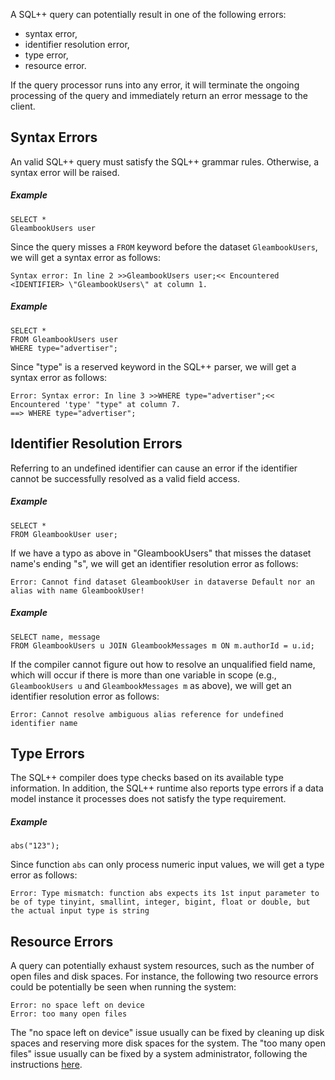 <!--
 ! Licensed to the Apache Software Foundation (ASF) under one
 ! or more contributor license agreements.  See the NOTICE file
 ! distributed with this work for additional information
 ! regarding copyright ownership.  The ASF licenses this file
 ! to you under the Apache License, Version 2.0 (the
 ! "License"); you may not use this file except in compliance
 ! with the License.  You may obtain a copy of the License at
 !
 !   http://www.apache.org/licenses/LICENSE-2.0
 !
 ! Unless required by applicable law or agreed to in writing,
 ! software distributed under the License is distributed on an
 ! "AS IS" BASIS, WITHOUT WARRANTIES OR CONDITIONS OF ANY
 ! KIND, either express or implied.  See the License for the
 ! specific language governing permissions and limitations
 ! under the License.
 !-->

A SQL++ query can potentially result in one of the following errors:

 * syntax error,
 * identifier resolution error,
 * type error,
 * resource error.

If the query processor runs into any error, it will
terminate the ongoing processing of the query and
immediately return an error message to the client.

## <a id="Syntax_errors">Syntax Errors</a>
An valid SQL++ query must satisfy the SQL++ grammar rules.
Otherwise, a syntax error will be raised.

##### Example

    SELECT *
    GleambookUsers user

Since the query misses a `FROM` keyword before the dataset `GleambookUsers`,
we will get a syntax error as follows:

    Syntax error: In line 2 >>GleambookUsers user;<< Encountered <IDENTIFIER> \"GleambookUsers\" at column 1.

##### Example

    SELECT *
    FROM GleambookUsers user
    WHERE type="advertiser";

Since "type" is a reserved keyword in the SQL++ parser,
we will get a syntax error as follows:

    Error: Syntax error: In line 3 >>WHERE type="advertiser";<< Encountered 'type' "type" at column 7.
    ==> WHERE type="advertiser";


## <a id="Identifier_resolution_errors">Identifier Resolution Errors</a>
Referring to an undefined identifier can cause an error if the identifier
cannot be successfully resolved as a valid field access.

##### Example

    SELECT *
    FROM GleambookUser user;

If we have a typo as above in "GleambookUsers" that misses the dataset name's ending "s",
we will get an identifier resolution error as follows:

    Error: Cannot find dataset GleambookUser in dataverse Default nor an alias with name GleambookUser!

##### Example

    SELECT name, message
    FROM GleambookUsers u JOIN GleambookMessages m ON m.authorId = u.id;

If the compiler cannot figure out how to resolve an unqualified field name, which will occur if there is more than one variable in scope (e.g., `GleambookUsers u` and `GleambookMessages m` as above),
we will get an identifier resolution error as follows:

    Error: Cannot resolve ambiguous alias reference for undefined identifier name


## <a id="Type_errors">Type Errors</a>

The SQL++ compiler does type checks based on its available type information.
In addition, the SQL++ runtime also reports type errors if a data model instance
it processes does not satisfy the type requirement.

##### Example

    abs("123");

Since function `abs` can only process numeric input values,
we will get a type error as follows:

    Error: Type mismatch: function abs expects its 1st input parameter to be of type tinyint, smallint, integer, bigint, float or double, but the actual input type is string


## <a id="Resource_errors">Resource Errors</a>
A query can potentially exhaust system resources, such
as the number of open files and disk spaces.
For instance, the following two resource errors could be potentially
be seen when running the system:

    Error: no space left on device
    Error: too many open files

The "no space left on device" issue usually can be fixed by
cleaning up disk spaces and reserving more disk spaces for the system.
The "too many open files" issue usually can be fixed by a system
administrator, following the instructions
[here](https://easyengine.io/tutorials/linux/increase-open-files-limit/).

